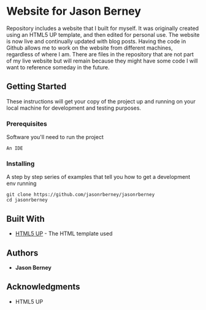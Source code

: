 # Website for Jason Berney

Repository includes a website that I built for myself. It was originally created using an HTML5 UP template, and then edited for personal use. The website is now live and continually updated with blog posts. Having the code in Github allows me to work on the website from different machines, regardless of where I am. There are files in the repository that are not part of my live website but will remain because they might have some code I will want to reference someday in the future. 

## Getting Started

These instructions will get your copy of the project up and running on your local machine for development and testing purposes.

### Prerequisites

Software you'll need to run the project

```
An IDE
```

### Installing

A step by step series of examples that tell you how to get a development env running

```
git clone https://github.com/jasonrberney/jasonrberney
cd jasonrberney
```

## Built With

* [HTML5 UP](https://html5up.net/) - The HTML template used

## Authors

* **Jason Berney**

## Acknowledgments

* HTML5 UP

